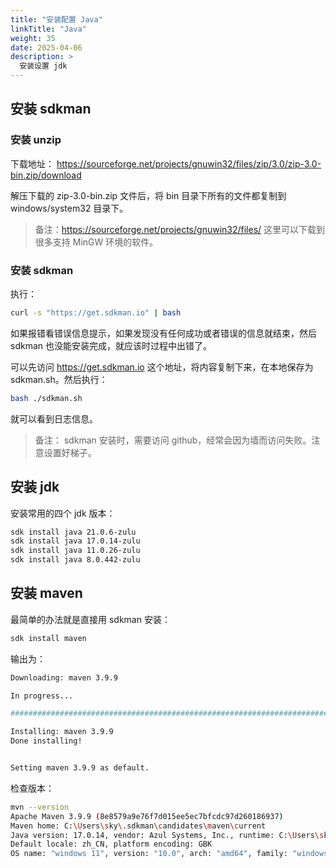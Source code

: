 ```yaml
---
title: "安装配置 Java"
linkTitle: "Java"
weight: 35
date: 2025-04-06
description: >
  安装设置 jdk
---
```


## 安装 sdkman

### 安装 unzip

下载地址： https://sourceforge.net/projects/gnuwin32/files/zip/3.0/zip-3.0-bin.zip/download

解压下载的 zip-3.0-bin.zip 文件后，将 bin 目录下所有的文件都复制到 windows/system32 目录下。

> 备注：https://sourceforge.net/projects/gnuwin32/files/ 这里可以下载到很多支持 MinGW 环境的软件。

### 安装 sdkman

执行：

```bash
curl -s "https://get.sdkman.io" | bash
```

如果报错看错误信息提示，如果发现没有任何成功或者错误的信息就结束，然后 sdkman 也没能安装完成，就应该时过程中出错了。

可以先访问 https://get.sdkman.io 这个地址，将内容复制下来，在本地保存为 sdkman.sh。然后执行：

```bash
bash ./sdkman.sh
```

就可以看到日志信息。

> 备注： sdkman 安装时，需要访问 github，经常会因为墙而访问失败。注意设置好梯子。

## 安装 jdk

安装常用的四个 jdk 版本：

 ```bash
sdk install java 21.0.6-zulu
sdk install java 17.0.14-zulu
sdk install java 11.0.26-zulu 
sdk install java 8.0.442-zulu
 ```

 ## 安装 maven

 最简单的办法就是直接用 sdkman 安装：

 ```bash
sdk install maven
 ```

 输出为：

 ```bash
Downloading: maven 3.9.9

In progress...

############################################################################################################# 100.0%

Installing: maven 3.9.9
Done installing!


Setting maven 3.9.9 as default.
 ```

检查版本：

```bash
mvn --version
Apache Maven 3.9.9 (8e8579a9e76f7d015ee5ec7bfcdc97d260186937)
Maven home: C:\Users\sky\.sdkman\candidates\maven\current
Java version: 17.0.14, vendor: Azul Systems, Inc., runtime: C:\Users\sky\.sdkman\candidates\java\current
Default locale: zh_CN, platform encoding: GBK
OS name: "windows 11", version: "10.0", arch: "amd64", family: "windows"
```



